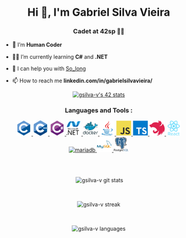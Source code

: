 <h1 align="center">Hi 👋, I'm Gabriel Silva Vieira</h1>
<h3 align="center">Cadet at 42sp <span style='font-size:15px;'>&#129302;</span><span style='font-size:15px;'>&#128640;</span></h3>

- <span style='font-size:15px;'>&#129506;</span> I’m **Human Coder**

- <span>&#9997;&#127997;</span> I’m currently learning **C#** and **.NET**

- 🤝 I can help you with [So_long](https://github.com/gsilva-v/So_long)

- 📫 How to reach me **linkedin.com/in/gabrielsilvavieira/**
<center>

<a href="https://github.com/JaeSeoKim/badge42"><img src="https://badge42.vercel.app/api/v2/cl80e4ja400060gjkd0w52iq6/stats?cursusId=21&coalitionId=undefined" alt="gsilva-v's 42 stats" /></a>

<h3 align="center">Languages and Tools : </h3>
<p align="center">
	<!-- C -->
 <a href="https://www.cprogramming.com/" target="_blank" rel="noreferrer"> <img src="https://raw.githubusercontent.com/devicons/devicon/master/icons/c/c-original.svg" alt="c" width="40" height="40"/> </a>
	<!-- C++ -->
  <a href="https://www.w3schools.com/cpp/" target="_blank" rel="noreferrer"> <img src="https://raw.githubusercontent.com/devicons/devicon/master/icons/cplusplus/cplusplus-original.svg" alt="cplusplus" width="40" height="40"/> </a> 
	<!-- C# -->
	<a href="https://www.w3schools.com/cs/" target="_blank" rel="noreferrer"> <img src="https://raw.githubusercontent.com/devicons/devicon/master/icons/csharp/csharp-original.svg" alt="csharp" width="40" height="40"/> </a> 
	<!-- .NET -->
	<a href="https://dotnet.microsoft.com/" target="_blank" rel="noreferrer"> <img src="https://raw.githubusercontent.com/devicons/devicon/master/icons/dot-net/dot-net-original-wordmark.svg" alt="dotnet" width="40" height="40"/> </a> 
	<!-- Docker -->
	<a href="https://www.docker.com/" target="_blank" rel="noreferrer"> <img src="https://raw.githubusercontent.com/devicons/devicon/master/icons/docker/docker-original-wordmark.svg" alt="docker" width="40" height="40"/> </a> 
	<!-- Java -->
	<a href="https://www.java.com" target="_blank" rel="noreferrer"> <img src="https://raw.githubusercontent.com/devicons/devicon/master/icons/java/java-original.svg" alt="java" width="40" height="40"/> </a> 
	<!-- JavaScript -->
	<a href="https://developer.mozilla.org/en-US/docs/Web/JavaScript" target="_blank" rel="noreferrer"> <img src="https://raw.githubusercontent.com/devicons/devicon/master/icons/javascript/javascript-original.svg" alt="typescript" width="40" height="40"/> </a> 
	<!-- TypeScript-->
	<a href="https://www.typescriptlang.org/" target="_blank" rel="noreferrer"> <img src="https://raw.githubusercontent.com/devicons/devicon/master/icons/typescript/typescript-original.svg" alt="typescript" width="40" height="40"/> </a>
	<!-- NestJs -->
	<a href="https://nestjs.com/" target="_blank" rel="noreferrer"> <img src="https://raw.githubusercontent.com/devicons/devicon/master/icons/nestjs/nestjs-plain.svg" alt="nestjs" width="40" height="40"/> </a> 
	<!-- React Js-->
	<a href="https://reactjs.org/" target="_blank" rel="noreferrer"> <img src="https://raw.githubusercontent.com/devicons/devicon/master/icons/react/react-original-wordmark.svg" alt="react" width="40" height="40"/> </a> 
	<!-- MariaDb -->
	<a href="https://mariadb.org/" target="_blank" rel="noreferrer"> <img src="https://www.vectorlogo.zone/logos/mariadb/mariadb-icon.svg" alt="mariadb" width="40" height="40"/> </a> 
	<!-- Mysql -->
	<a href="https://www.mysql.com/" target="_blank" rel="noreferrer"> <img src="https://raw.githubusercontent.com/devicons/devicon/master/icons/mysql/mysql-original-wordmark.svg" alt="mysql" width="40" height="40"/> </a> 
	<!-- PostgreSql -->
	<a href="https://www.postgresql.org" target="_blank" rel="noreferrer"> <img src="https://raw.githubusercontent.com/devicons/devicon/master/icons/postgresql/postgresql-original-wordmark.svg" alt="postgresql" width="40" height="40"/> </a>
</p>
</br>
</br>
<p>
&nbsp;<img align="center" src="https://github-readme-stats.vercel.app/api?username=gsilva-v&show_icons=true&theme=dark&title_color=f3eded&text_color=f5f4f4&locale=en" alt="gsilva-v git stats" /></p>

</br>
<p><img align="center" src="https://github-readme-streak-stats.herokuapp.com/?user=gsilva-v&theme=dark" alt="gsilva-v streak" /></p>

</br>
<p><img align="center" src="https://github-readme-stats.vercel.app/api/top-langs?username=gsilva-v&show_icons=true&theme=dark&locale=en&layout=compact" alt="gsilva-v languages" /></p>
